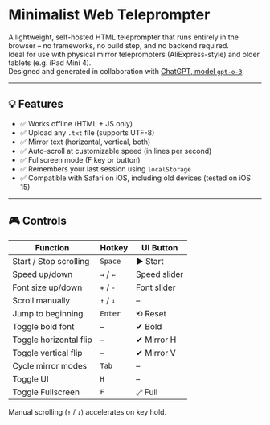 # Minimalist Web Teleprompter

A lightweight, self-hosted HTML teleprompter that runs entirely in the browser – no frameworks, no build step, and no backend required.  
Ideal for use with physical mirror teleprompters (AliExpress-style) and older tablets (e.g. iPad Mini 4).  
Designed and generated in collaboration with [ChatGPT, model `gpt-o-3`](https://openai.com/gpt-4).

---

## 💡 Features

- ✅ Works offline (HTML + JS only)
- ✅ Upload any `.txt` file (supports UTF-8)
- ✅ Mirror text (horizontal, vertical, both)
- ✅ Auto-scroll at customizable speed (in lines per second)
- ✅ Fullscreen mode (F key or button)
- ✅ Remembers your last session using `localStorage`
- ✅ Compatible with Safari on iOS, including old devices (tested on iOS 15)

---

## 🎮 Controls

| Function                | Hotkey         | UI Button         |
|-------------------------|----------------|-------------------|
| Start / Stop scrolling  | `Space`        | ▶ Start           |
| Speed up/down           | `→` / `←`      | Speed slider      |
| Font size up/down       | `+` / `-`      | Font slider       |
| Scroll manually         | `↑` / `↓`      | –                 |
| Jump to beginning       | `Enter`        | ⟲ Reset           |
| Toggle bold font        | –              | ✔ Bold            |
| Toggle horizontal flip  | –              | ✔ Mirror H        |
| Toggle vertical flip    | –              | ✔ Mirror V        |
| Cycle mirror modes      | `Tab`          | –                 |
| Toggle UI               | `H`            | –                 |
| Toggle Fullscreen       | `F`            | ⤢ Full            |

Manual scrolling (`↑` / `↓`) accelerates on key hold.
